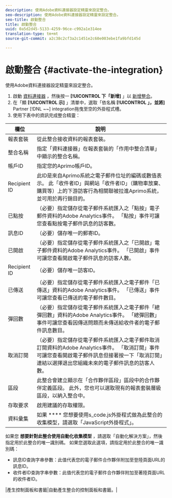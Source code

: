 ```yaml
---
description: 使用Adobe資料連接器設定精靈來設定整合。
seo-description: 使用Adobe資料連接器設定精靈來設定整合。
seo-title: 啟動整合
title: 啟動整合
uuid: 0a5d2d45-5133-4259-96ce-c992a1e314ee
translation-type: tm+mt
source-git-commit: a2c38c2cf3a2c1451e2c60e003ebe1fa9bfd145d

---
```



# 啟動整合 {#activate-the-integration}

使用Adobe資料連接器設定精靈來設定整合。

1. 啟動 [資料連接器](https://marketing.adobe.com/resources/help/en_US/genesis/c_overview.html) ，然後按一 **[!UICONTROL 下「新增]** 」以 [新增整合](https://marketing.adobe.com/resources/help/en_US/genesis/t_add_integration.html)。
1. 在「顯 **[!UICONTROL 示]** 」清單中，選取「依名稱 **[!UICONTROL 」，並將]** Partner [!DNL ~~] integration拖曳至空的外掛程式槽。
1. 使用下表中的資訊完成整合精靈：

| 欄位 | 說明 |
|--- |--- |
| 報表套裝 | 從此整合接收資料的報表套裝。 |
| 整合名稱 | 指定「資料連接器」在報表套裝的「作用中整合清單」中顯示的整合名稱。 |
| 帳戶ID | 指定您的Aprimo帳戶ID。 |
| Recipient ID | 此ID是來自Aprimo系統之電子郵件位址的編碼或數值表示。 此「收件者ID」與網站「收件者ID」（購物車放棄、購買等）上的下游訪客行為相關聯被拉進Aprimo系統，並可用於再行銷目的。 |
| 已點按 | （必要）指定儲存從電子郵件系統匯入之「點按」電子郵件資料的Adobe Analytics事件。 「點按」事件可讓您查看點按電子郵件訊息的訪客數。 |
| 訊息ID | （必要）儲存唯一的郵寄ID。 |
| 已開啟 | （必要）指定儲存從電子郵件系統匯入之「已開啟」電子郵件資料的Adobe Analytics事件。 「已開啟」事件可讓您查看開啟電子郵件訊息的訪客人數。 |
| Recipient ID | （必要）儲存唯一訪客ID。 |
| 已傳送 | （必要）指定儲存從電子郵件系統匯入之電子郵件「已傳送」資料的Adobe Analytics事件。 「已傳送」事件可讓您查看已傳送的電子郵件數目。 |
| 彈回數 | （必要）指定儲存從電子郵件系統匯入之電子郵件「總彈回數」資料的Adobe Analytics事件。 「總彈回數」事件可讓您查看因傳送問題而未傳送給收件者的電子郵件訊息數目。 |
| 取消訂閱 | （必要）指定儲存從電子郵件系統匯入之電子郵件取消訂閱資料的Adobe Analytics事件。 「取消訂閱」事件可讓您查看開啟電子郵件訊息但接著按一下「取消訂閱」連結以選擇退出您組織未來的電子郵件訊息的訪客人數。 |
| 區段 | 此整合會建立顯示在「合作夥伴區段」區段中的合作夥伴定義區段。 此外，您也可以選取現有的報表套裝層級區段，以納入整合中。 |
|  存取要求 | 啟用建議的存取權限。 |
| 資料彙集 | 如果 **** 您想要使用s_code.js外掛程式做為此整合的收集模型，請選取「JavaScript外掛程式」。 |
如果您 **想要針對此整合使用自動化收集模型** ，請選取「自動化解決方案」，然後指定用於此整合的唯一識別碼。 如果您選取此選項，請指定用於此整合的唯一識別碼：
<ul><li>訊息ID查詢字串參數：此值代表您的電子郵件合作夥伴附加至登陸頁面URL的訊息ID。</li>
<li>收件者ID查詢字串參數：此值代表您的電子郵件合作夥伴附加至著陸頁面URL的收件者ID。</li></ul>|產生控制面板和書籤|自動產生整合的控制面板和書籤。|
